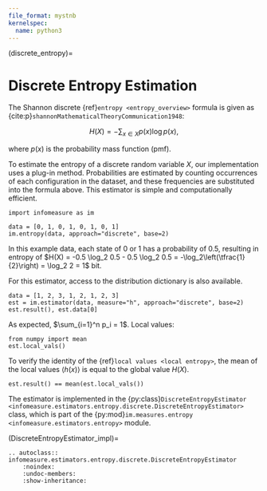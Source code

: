 ```yaml
---
file_format: mystnb
kernelspec:
  name: python3
---
```


(discrete_entropy)=
# Discrete Entropy Estimation
The Shannon discrete {ref}`entropy <entropy_overview>` formula is given as {cite:p}`shannonMathematicalTheoryCommunication1948`:

$$
H(X) = -\sum_{x \in X} p(x) \log p(x),
$$

where $p(x)$ is the probability mass function (pmf).

To estimate the entropy of a discrete random variable $X$, our implementation uses a plug-in method. Probabilities are estimated by counting occurrences of each configuration in the dataset, and these frequencies are substituted into the formula above. This estimator is simple and computationally efficient.

```{code-cell}
import infomeasure as im

data = [0, 1, 0, 1, 0, 1, 0, 1]
im.entropy(data, approach="discrete", base=2)
```

In this example data, each state of $0$ or $1$ has a probability of $0.5$, resulting in entropy of
$H(X) = -0.5 \log_2 0.5 - 0.5 \log_2 0.5 = -\log_2\left(\tfrac{1}{2}\right) = \log_2 2 = 1$ bit.

For this estimator, access to the distribution dictionary is also available.
```{code-cell}
data = [1, 2, 3, 1, 2, 1, 2, 3]
est = im.estimator(data, measure="h", approach="discrete", base=2)
est.result(), est.data[0]
```

As expected, $\sum_{i=1}^n p_i = 1$.
Local values:

```{code-cell}
from numpy import mean
est.local_vals()
```

To verify the identity of the {ref}`local values <local entropy>`, the mean of the local values $\langle h(x) \rangle$ is equal to the global value $H(X)$.

```{code-cell}
est.result() == mean(est.local_vals())
```

The estimator is implemented in the {py:class}`DiscreteEntropyEstimator <infomeasure.estimators.entropy.discrete.DiscreteEntropyEstimator>` class,
which is part of the {py:mod}`im.measures.entropy <infomeasure.estimators.entropy>` module.


(DiscreteEntropyEstimator_impl)=
```{eval-rst}
.. autoclass:: infomeasure.estimators.entropy.discrete.DiscreteEntropyEstimator
    :noindex:
    :undoc-members:
    :show-inheritance:
```
